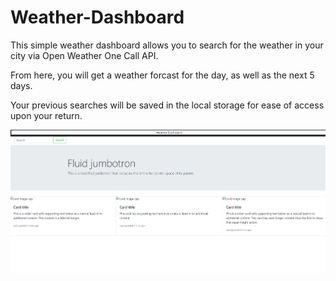 # Weather-Dashboard

This simple weather dashboard allows you to search for the weather in your city via Open Weather One Call API. 

From here, you will get a weather forcast for the day, as well as the next 5 days. 

Your previous searches will be saved in the local storage for ease of access upon your return. 

![Weather app with search bar, jumbotron, and cards](./assets/partial-weather-dashboard.png)

